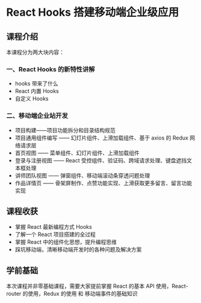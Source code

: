# React Hooks 搭建移动端企业级应用

## 课程介绍
本课程分为两大块内容：

### 一、React Hooks 的新特性讲解

- hooks 带来了什么
- React 内置 Hooks
- 自定义 Hooks

### 二、移动端企业站开发
- 项目构建——项目功能拆分和目录结构规范
- 项目通用组件编写 ——  幻灯片组件、上滑加载组件、基于 axios 的 Redux 网络请求层
- 首页视图 —— 菜单组件、幻灯片组件、上滑加载组件
- 登录与注册视图 —— React 受控组件、验证码、跨域请求处理、键盘遮挡文本框处理
- 讲师团队视图 —— 弹窗组件、移动端滚动条穿透问题处理
- 作品详情页 —— 骨架屏制作、点赞功能实现、上滑获取更多留言、留言功能实现


## 课程收获
- 掌握 React 最新编程方式 Hooks
- 了解一个 React 项目搭建的全过程
- 掌握 React 中的组件化思想，提升编程思维
- 踩坑移动端，清晰移动端开发时的各种问题及解决方案

## 学前基础

本次课程并非零基础课程，需要大家提前掌握 React 的基本 API 使用，React-router 的使用，Redux 的使用 和 移动端事件的基础知识 

